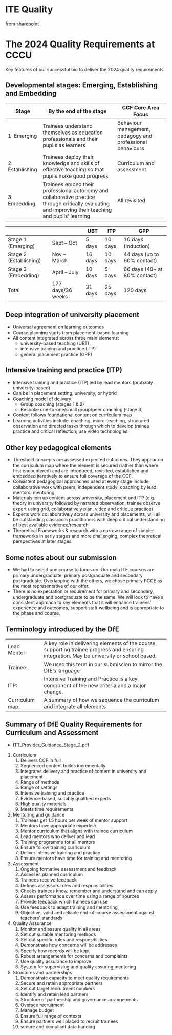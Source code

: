 ITE Quality
===========

from [sharepoint](https://cccu.sharepoint.com/:w:/r/sites/FacultyofArtsHumanitiesandEducation/School%20of%20Teacher%20Education/School%20Information/School%20Meetings/ACM%205th%20January%202023/Meeting%20Documents/02.%20Accreditation/00.%20CCCU%20Successful%20submission.docx?d=w72b0178a0d324578be648144d07e4e0c&csf=1&web=1&e=2Trq3z)

The 2024 Quality Requirements at CCCU
====================================

Key features of our successful bid to deliver the 2024 quality requirements

## Developmental stages: Emerging, Establishing and Embedding

|Stage | By the end of the stage | CCF Core Area Focus|
|-|-|-|
|1: Emerging | Trainees understand themselves as education professionals and their pupils as learners | Behaviour management, pedagogy and professional behaviours|
|2: Establishing | Trainees deploy their knowledge and skills of effective teaching so that pupils make good progress | Curriculum and assessment.|
|3: Embedding | Trainees embed their professional autonomy and collaborative practice through critically evaluating and improving their teaching and pupils’ learning | All revisited|


| | | UBT | ITP | GPP|
|-|-|-|-|-|
|Stage 1 (Emerging) | Sept – Oct  | 5 days | 10 days | 10 days (induction)|
|Stage 2 (Establishing) | Nov – March  | 16 days | 10 days | 44 days (up to 60% contact)|
|Stage 3 (Embedding) | April – July  | 10 days | 5 days | 66 days (40+ at 80% contact)|
|Total | 177 days/36 weeks | 31 days | 25 days | 120 days|


## Deep integration of university placement

* Universal agreement on learning outcomes
* Course planning starts from placement-based learning
* All content integrated across three main elements: 
    * university-based teaching (UBT)
    * intensive training and practice (ITP)
    * general placement practice (GPP)


## Intensive training and practice (ITP) 

* Intensive training and practice (ITP) led by lead mentors (probably university-based)
* Can be in placement setting, university, or hybrid
* Coaching model of delivery:
    * Group coaching (stages 1 & 2)
    * Bespoke one-to-one/small group/peer coaching (stage 3)
* Content follows foundational content on curriculum map 
* Learning activities include: coaching, micro-teaching, structured observation and directed tasks through which to develop trainee practice and critical reflection; use video technologies



## Other key pedagogical elements
* Threshold concepts are assessed expected outcomes. They appear on the curriculum map where the element is secured (rather than where first encountered) and are introduced, revisited, established and embedded iteratively to ensure full coverage of the CCF. 
* Consistent pedagogical approaches used at every stage include collaborative work with peers; independent study; coaching by lead mentors; mentoring 
* Materials join up content across university, placement and ITP (e.g. theory in university followed by narrated observation, trainee observe expert using grid, collaboratively plan, video and critique practice)
* Experts work collaboratively across university and placements, will all be outstanding classroom practitioners with deep critical understanding of best available evidence/research
* Theoretical Frameworks & research with a narrow range of simpler frameworks in early stages and more challenging, complex theoretical perspectives at later stages 


## Some notes about our submission
* We had to select one course to focus on. Our main ITE courses are primary undergraduate, primary postgraduate and secondary postgraduate. Overlapping with the others, we chose primary PGCE as the most representative of our offer. 
* There is no expectation or requirement for primary and secondary, undergraduate and postgraduate to be the same. We will look to have a consistent approach to key elements that it will enhance trainees’ experience and outcomes, support staff wellbeing and is appropriate to the phase and course. 

## Terminology introduced by the DfE
| | |
|-|-|
|Lead Mentor: |A key role in delivering elements of the course, supporting trainee progress and ensuring integration. May be university or school based.|
|Trainee: |We used this term in our submission to mirror the DfE’s language|
|ITP: |Intensive Training and Practice is a key component of the new criteria and a major change.|
|Curriculum map: |A summary of how we sequence the curriculum and integrate all elements|

## Summary of DfE Quality Requirements for Curriculum and Assessment 
* [ITT_Provider_Guidance_Stage_2.pdf](https://assets.publishing.service.gov.uk/government/uploads/system/uploads/attachment_data/file/1119026/ITT_Provider_Guidance_Stage_2.pdf)

1.	Curriculum
    1.	Delivers CCF in full
    2.	Sequenced content builds incrementally
    3.	Integrates delivery and practice of content in university and placement
    4.	Range of methods
    5.	Range of settings
    6.	Intensive training and practice
    7.	Evidence-based, suitably qualified experts
    8.	High quality materials
    9.	Meets time requirements
2. Mentoring and guidance
    1. Trainees get 1.5 hours per week of mentor support
    2. Mentors have appropriate expertise
    1. Mentor curriculum that aligns with trainee curriculum
    2. Lead mentors who deliver and lead
    3. Training programme for all mentors 
    4. Ensure follow training curriculum
    5. Deliver intensive training and practice
    6. Ensure mentors have time for training and mentoring
3. Assessment
    1. Ongoing formative assessment and feedback
    2. Assesses planned curriculum
    3. Trainees receive feedback
    4. Defines assessors roles and responsibilities
    5. Checks trainees know, remember and understand and can apply 
    6. Assess performance over time using a range of sources
    7. Provide feedback which trainees can use
    8. Use feedback to adapt training and mentoring
    9. Objective, valid and reliable end-of-course assessment against teachers’ standards
4. Quality Assurance
    1. Monitor and assure quality in all areas
    2. Set out suitable mentoring methods
    3. Set out specific roles and responsibilities
    4. Demonstrate how concerns will be addresses
    5. Specify how records will be kept
    6. Robust arrangements for concerns and complaints
    7. Use quality assurance to improve
    8. System for supervising and quality assuring mentoring
5. Structures and partnerships
    1. Demonstrate capacity to meet quality requirements
    2. Secure and retain appropriate partners
    3. Set out target recruitment numbers
    4. Identify and retain lead partners
    5. Structure of partnership and governance arrangements
    6. Oversee recruitment
    7. Manage budget
    8. Ensure full range of contexts
    9. Ensure partners well placed to recruit trainees
    10. secure and compliant data handing
